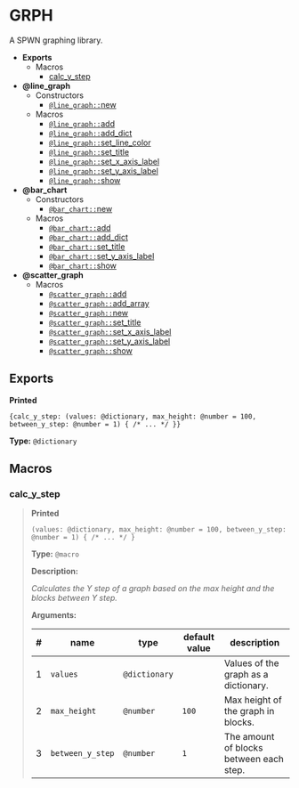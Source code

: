 # GRPH

A SPWN graphing library.

- **Exports**
  - Macros
    - [calc_y_step](GRPH.md#calc_y_step)
- **@line_graph**
  - Constructors
    - [`@line_graph::`new](line_graph.md#new)
  - Macros
    - [`@line_graph::`add](line_graph.md#add)
    - [`@line_graph::`add_dict](line_graph.md#add_dict)
    - [`@line_graph::`set_line_color](line_graph.md#set_line_color)
    - [`@line_graph::`set_title](line_graph.md#set_title)
    - [`@line_graph::`set_x_axis_label](line_graph.md#set_x_axis_label)
    - [`@line_graph::`set_y_axis_label](line_graph.md#set_y_axis_label)
    - [`@line_graph::`show](line_graph.md#show)
- **@bar_chart**
  - Constructors
    - [`@bar_chart::`new](bar_chart.md#new)
  - Macros
    - [`@bar_chart::`add](bar_chart.md#add)
    - [`@bar_chart::`add_dict](bar_chart.md#add_dict)
    - [`@bar_chart::`set_title](bar_chart.md#set_title)
    - [`@bar_chart::`set_y_axis_label](bar_chart.md#set_y_axis_label)
    - [`@bar_chart::`show](bar_chart.md#show)
- **@scatter_graph**
  - Macros
    - [`@scatter_graph::`add](scatter_graph.md#add)
    - [`@scatter_graph::`add_array](scatter_graph.md#add_array)
    - [`@scatter_graph::`new](scatter_graph.md#new)
    - [`@scatter_graph::`set_title](scatter_graph.md#set_title)
    - [`@scatter_graph::`set_x_axis_label](scatter_graph.md#set_x_axis_label)
    - [`@scatter_graph::`set_y_axis_label](scatter_graph.md#set_y_axis_label)
    - [`@scatter_graph::`show](scatter_graph.md#show)

## Exports

**Printed**

```spwn
{calc_y_step: (values: @dictionary, max_height: @number = 100, between_y_step: @number = 1) { /* ... */ }}
```

**Type:** `@dictionary`

## Macros

### calc_y_step

> **Printed**
>
> ```spwn
> (values: @dictionary, max_height: @number = 100, between_y_step: @number = 1) { /* ... */ }
> ```
>
> **Type:** `@macro`
>
> **Description:**
>
> _Calculates the Y step of a graph based on the max height and the blocks between Y step._
>
> **Arguments:**
>
> | #   | name             | type          | default value | description                             |
> | --- | ---------------- | ------------- | ------------- | --------------------------------------- |
> | 1   | `values`         | `@dictionary` |               | Values of the graph as a dictionary.    |
> | 2   | `max_height`     | `@number`     | `100`         | Max height of the graph in blocks.      |
> | 3   | `between_y_step` | `@number`     | `1`           | The amount of blocks between each step. |
